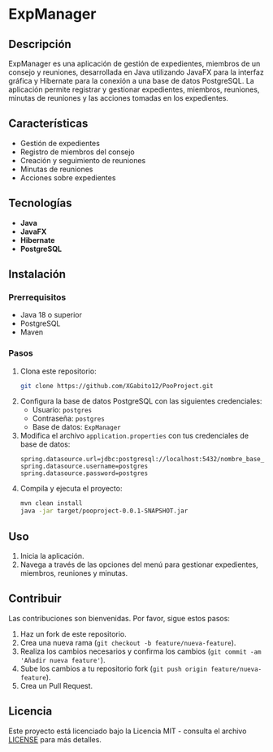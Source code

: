 # ExpManager

## Descripción
ExpManager es una aplicación de gestión de expedientes, miembros de un consejo y reuniones, desarrollada en Java utilizando JavaFX para la interfaz gráfica y Hibernate para la conexión a una base de datos PostgreSQL. La aplicación permite registrar y gestionar expedientes, miembros, reuniones, minutas de reuniones y las acciones tomadas en los expedientes.

## Características
- Gestión de expedientes
- Registro de miembros del consejo
- Creación y seguimiento de reuniones
- Minutas de reuniones
- Acciones sobre expedientes

## Tecnologías
- **Java**
- **JavaFX**
- **Hibernate**
- **PostgreSQL**

## Instalación
### Prerrequisitos
- Java 18 o superior
- PostgreSQL
- Maven

### Pasos
1. Clona este repositorio:
    ```sh
    git clone https://github.com/XGabito12/PooProject.git
    ```
2. Configura la base de datos PostgreSQL con las siguientes credenciales:
    - Usuario: `postgres`
    - Contraseña: `postgres`
    - Base de datos: `ExpManager`
3. Modifica el archivo `application.properties` con tus credenciales de base de datos:
    ```properties
    spring.datasource.url=jdbc:postgresql://localhost:5432/nombre_base_de_datos
    spring.datasource.username=postgres
    spring.datasource.password=postgres
    ```
4. Compila y ejecuta el proyecto:
    ```sh
    mvn clean install
    java -jar target/pooproject-0.0.1-SNAPSHOT.jar
    ```

## Uso
1. Inicia la aplicación.
2. Navega a través de las opciones del menú para gestionar expedientes, miembros, reuniones y minutas.

## Contribuir
Las contribuciones son bienvenidas. Por favor, sigue estos pasos:
1. Haz un fork de este repositorio.
2. Crea una nueva rama (`git checkout -b feature/nueva-feature`).
3. Realiza los cambios necesarios y confirma los cambios (`git commit -am 'Añadir nueva feature'`).
4. Sube los cambios a tu repositorio fork (`git push origin feature/nueva-feature`).
5. Crea un Pull Request.

## Licencia
Este proyecto está licenciado bajo la Licencia MIT - consulta el archivo [LICENSE](LICENSE) para más detalles.
